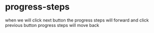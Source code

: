 # progress-steps
when we will click next button the progress steps will forward and click previous button progress steps will move back
